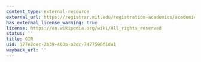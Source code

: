 ```yaml
---
content_type: external-resource
external_url: https://registrar.mit.edu/registration-academics/academic-requirements/general-institute-requirements
has_external_license_warning: true
license: https://en.wikipedia.org/wiki/All_rights_reserved
status: ''
title: GIR
uid: 177e2cec-2b39-403a-a2dc-7477596f1da1
wayback_url: ''
---
```

